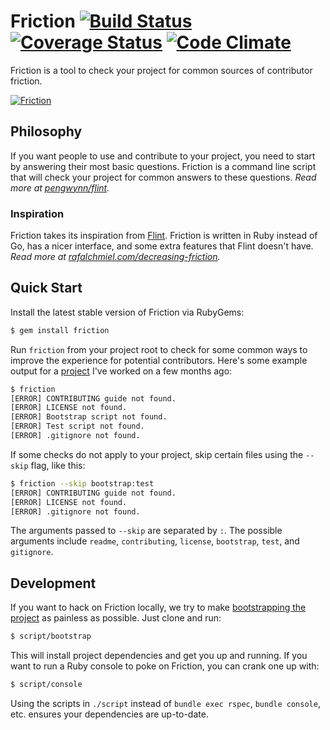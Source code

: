 # Friction [![Build Status](https://travis-ci.org/rafalchmiel/friction.png?branch=master)](https://travis-ci.org/rafalchmiel/friction) [![Coverage Status](https://coveralls.io/repos/rafalchmiel/friction/badge.png?branch=master)](https://coveralls.io/r/rafalchmiel/friction?branch=master) [![Code Climate](https://codeclimate.com/github/rafalchmiel/friction.png)](https://codeclimate.com/github/rafalchmiel/friction)
Friction is a tool to check your project for common sources of contributor friction.

[![Friction](https://raw.github.com/rafalchmiel/friction/gh-pages/example.gif)](https://github.com/rafalchmiel/friction)

## Philosophy
If you want people to use and contribute to your project, you need to start by answering their most basic questions. Friction is a command line script that will check your project for common answers to these questions. *Read more at [pengwynn/flint](https://github.com/pengwynn/flint#philosophy).*

### Inspiration
Friction takes its inspiration from [Flint](https://github.com/pengwynn/flint). Friction is written in Ruby instead of Go, has a nicer interface, and some extra features that Flint doesn't have. *Read more at [rafalchmiel.com/decreasing-friction](http://rafalchmiel.com/decreasing-friction/).*

## Quick Start
Install the latest stable version of Friction via RubyGems:

```bash
$ gem install friction
```

Run `friction` from your project root to check for some common ways to improve the experience for potential contributors. Here's some example output for a [project](https://github.com/badges/badger) I've worked on a few months ago:

```bash
$ friction
[ERROR] CONTRIBUTING guide not found.
[ERROR] LICENSE not found.
[ERROR] Bootstrap script not found.
[ERROR] Test script not found.
[ERROR] .gitignore not found.
```

If some checks do not apply to your project, skip certain files using the `--skip` flag, like this:

```bash
$ friction --skip bootstrap:test
[ERROR] CONTRIBUTING guide not found.
[ERROR] LICENSE not found.
[ERROR] .gitignore not found.
```

The arguments passed to `--skip` are separated by `:`. The possible arguments include `readme`, `contributing`, `license`, `bootstrap`, `test`, and `gitignore`.

## Development
If you want to hack on Friction locally, we try to make [bootstrapping the project](http://wynnnetherland.com/linked/2013012801/bootstrapping-consistency) as painless as possible. Just clone and run:

```bash
$ script/bootstrap
```

This will install project dependencies and get you up and running. If you want to run a Ruby console to poke on Friction, you can crank one up with:

```bash
$ script/console
```

Using the scripts in `./script` instead of `bundle exec rspec`, `bundle console`, etc. ensures your dependencies are up-to-date.
